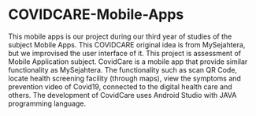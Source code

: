 # COVIDCARE-Mobile-Apps
This mobile apps is our project during our third year of studies of the subject Mobile Apps. This COVIDCARE original idea is from MySejahtera, but we improvised the user interface of it.
This project is assessment of Mobile Application subject. CovidCare is a mobile app that provide similar functionality as MySejahtera. The functionality such as scan QR Code, locate health screening facility (through maps), view the symptoms and prevention video of Covid19, connected to the digital health care and others. The development of CovidCare uses Android Studio with JAVA programming language.
